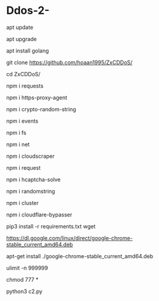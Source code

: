 # Ddos-2- 

apt update 

apt upgrade

apt install golang

git clone https://github.com/hoaan1995/ZxCDDoS/

cd ZxCDDoS/

npm i requests

npm i https-proxy-agent

npm i crypto-random-string

npm i events

npm i fs

npm i net

npm i cloudscraper

npm i request

npm i hcaptcha-solve

npm i randomstring

npm i cluster

npm i cloudflare-bypasser

pip3 install -r requirements.txt
wget

https://dl.google.com/linux/direct/google-chrome-stable_current_amd64.deb

apt-get install ./google-chrome-stable_current_amd64.deb

ulimit -n 999999

chmod 777 *

python3 c2.py
